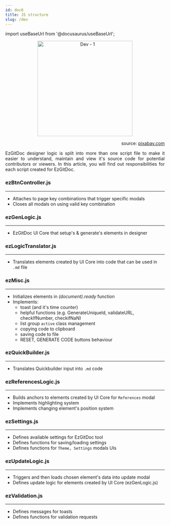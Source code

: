 ```yaml
---
id: doc6
title: JS structure
slug: /dev
---
```


import useBaseUrl from '@docusaurus/useBaseUrl';

<p align="center">
<img src={useBaseUrl('img/dev/jsStructure1.png')} alt="Dev - 1" height="300px"/>
</p>

<p align="right">
<span>source: <a href="https://pixabay.com/pl/vectors/infografika-schody-post%C4%99p-krok-2895154/" target="_blank">pixabay.com</a></span>
</p>

<p align="justify">
  EzGitDoc designer logic is split into more than one script file to make it easier to understand, maintain and view it's source code for potential contributors or viewers. In this article, you will find out responsibilities for each script created for  EzGitDoc.
</p>

### ezBtnController.js

<hr/>

- Attaches to page key combinations that trigger specific modals
- Closes all modals on using valid key combination

### ezGenLogic.js

<hr/>

- EzGitDoc UI Core that setup's & generate's elements in designer

### ezLogicTranslator.js

<hr/>

- Translates elements created by UI Core into code that can be used in ```.md``` file

### ezMisc.js

<hr/>

- Initializes elements in <em>(document).ready</em> function
- Implements:
  - toast (and it's time counter)
  - helpful functions (e.g. GenerateUniqueId, validateURL, checkIfNumber, checkifNaN)
  - list group ```active``` class management
  - copying code to clipboard
  - saving code to file
  - RESET, GENERATE CODE buttons behaviour


### ezQuickBuilder.js

<hr/>

- Translates Quickbuilder input into ```.md``` code

### ezReferencesLogic.js

<hr/>

- Builds anchors to elements created by UI Core for ```References``` modal
- Implements highlighting system
- Implements changing element's position system

### ezSettings.js

<hr/>

- Defines available settings for EzGitDoc tool
- Defines functions for saving/loading settings
- Defines functions for  ```Theme, Settings``` modals UIs

### ezUpdateLogic.js

<hr/>

- Triggers and then loads chosen element's data into update modal
- Defines update logic for elements created by UI Core (ezGenLogic.js)

### ezValidation.js

<hr/>

- Defines messages for toasts
- Defines functions for validation requests